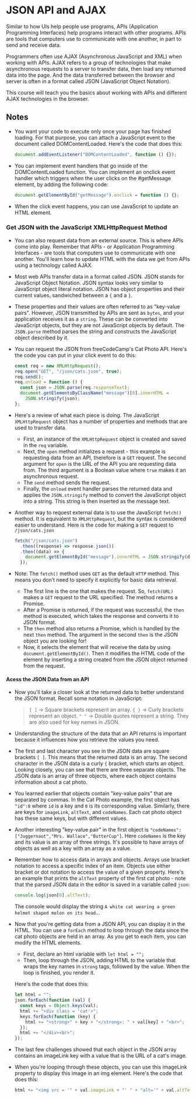 # JSON API and AJAX

Similar to how UIs help people use programs, APIs (Application Programming Interfaces) help programs interact with other programs. APIs are tools that computers use to communicate with one another, in part to send and receive data.

Programmers often use AJAX (Asynchronous JavaScript and XML) when working with APIs. AJAX refers to a group of technologies that make asynchronous requests to a server to transfer data, then load any returned data into the page. And the data transferred between the browser and server is often in a format called JSON (JavaScript Object Notation).

This course will teach you the basics about working with APIs and different AJAX technologies in the browser.

## Notes

- You want your code to execute only once your page has finished loading. For that purpose, you can attach a JavaScript event to the document called DOMContentLoaded. Here's the code that does this:

  ```javascript
  document.addEventListener("DOMContentLoaded", function () {});
  ```

- You can implement event handlers that go inside of the DOMContentLoaded function. You can implement an onclick event handler which triggers when the user clicks on the #getMessage element, by adding the following code:

  ```javascript
  document.getElementById("getMessage").onclick = function () {};
  ```

- When the click event happens, you can use JavaScript to update an HTML element.

### Get JSON with the JavaScript XMLHttpRequest Method

- You can also request data from an external source. This is where APIs come into play. Remember that APIs - or Application Programming Interfaces - are tools that computers use to communicate with one another. You'll learn how to update HTML with the data we get from APIs using a technology called AJAX.
- Most web APIs transfer data in a format called JSON. JSON stands for JavaScript Object Notation. JSON syntax looks very similar to JavaScript object literal notation. JSON has object properties and their current values, sandwiched between a `{` and a `}`.
- These properties and their values are often referred to as "key-value pairs".
  However, JSON transmitted by APIs are sent as `bytes`, and your application receives it as a `string`. These can be converted into JavaScript objects, but they are not JavaScript objects by default. The `JSON.parse` method parses the string and constructs the JavaScript object described by it.
- You can request the JSON from freeCodeCamp's Cat Photo API. Here's the code you can put in your click event to do this:

  ```javascript
  const req = new XMLHttpRequest();
  req.open("GET", "/json/cats.json", true);
  req.send();
  req.onload = function () {
    const json = JSON.parse(req.responseText);
    document.getElementsByClassName("message")[0].innerHTML =
      JSON.stringify(json);
  };
  ```

- Here's a review of what each piece is doing. The JavaScript `XMLHttpRequest` object has a number of properties and methods that are used to transfer data.

  - First, an instance of the `XMLHttpRequest` object is created and saved in the `req` variable.
  - Next, the `open` method initializes a request - this example is requesting data from an API, therefore is a `GET` request. The second argument for `open` is the URL of the API you are requesting data from. The third argument is a Boolean value where `true` makes it an asynchronous request.
  - The `send` method sends the request.
  - Finally, the `onload` event handler parses the returned data and applies the `JSON.stringify` method to convert the JavaScript object into a string. This string is then inserted as the message text.

- Another way to request external data is to use the JavaScript `fetch()` method. It is equivalent to `XMLHttpRequest`, but the syntax is considered easier to understand. Here is the code for making a `GET` request to `/json/cats.json`

  ```javascript
  fetch("/json/cats.json")
    .then((response) => response.json())
    .then((data) => {
      document.getElementById("message").innerHTML = JSON.stringify(data);
    });
  ```

- Note: The `fetch()` method uses `GET` as the default `HTTP` method. This means you don’t need to specify it explicitly for basic data retrieval.
  - The first line is the one that makes the request. So, `fetch(URL)` makes a `GET` request to the URL specified. The method returns a Promise.
  - After a Promise is returned, if the request was successful, the `then` method is executed, which takes the response and converts it to JSON format.
  - The `then` method also returns a Promise, which is handled by the next `then` method. The argument in the second `then` is the JSON object you are looking for!
  - Now, it selects the element that will receive the data by using `document.getElementById()`. Then it modifies the HTML code of the element by inserting a string created from the JSON object returned from the request.

#### Acess the JSON Data from an API

- Now you'll take a closer look at the returned data to better understand the JSON format. Recall some notation in JavaScript:

  > `[ ]` -> Square brackets represent an array.
  > `{ }` -> Curly brackets represent an object.
  > `" "` -> Double quotes represent a string. They are also used for key names in JSON.

- Understanding the structure of the data that an API returns is important because it influences how you retrieve the values you need.

- The first and last character you see in the JSON data are square brackets `[ ]`. This means that the returned data is an array. The second character in the JSON data is a curly `{` bracket, which starts an object. Looking closely, you can see that there are three separate objects. The JSON data is an array of three objects, where each object contains information about a cat photo.
- You learned earlier that objects contain "key-value pairs" that are separated by commas. In the Cat Photo example, the first object has `"id":0` where `id` is a key and `0` is its corresponding value. Similarly, there are keys for `imageLink`, `altText`, and `codeNames`. Each cat photo object has these same keys, but with different values.
- Another interesting "key-value pair" in the first object is `"codeNames":["Juggernaut","Mrs. Wallace","ButterCup"]`. Here `codeNames` is the key and its value is an array of three strings. It's possible to have arrays of objects as well as a key with an array as a value.
- Remember how to access data in arrays and objects. Arrays use bracket notation to access a specific index of an item. Objects use either bracket or dot notation to access the value of a given property. Here's an example that prints the `altText` property of the first cat photo - note that the parsed JSON data in the editor is saved in a variable called `json`:

  ```javascript
  console.log(json[0].altText);
  ```

  The console would display the string `A white cat wearing a green helmet shaped melon on its head.`.

- Now that you're getting data from a JSON API, you can display it in the HTML. You can use a `forEach` method to loop through the data since the cat photo objects are held in an array. As you get to each item, you can modify the HTML elements.

  - First, declare an html variable with `let html = "";`
  - Then, loop through the JSON, adding HTML to the variable that wraps the key names in `strong` tags, followed by the value. When the loop is finished, you render it.

  Here's the code that does this:

  ```javascript
  let html = "";
  json.forEach(function (val) {
    const keys = Object.keys(val);
    html += "<div class = 'cat'>";
    keys.forEach(function (key) {
      html += "<strong>" + key + "</strong>: " + val[key] + "<br>";
    });
    html += "</div><br>";
  });
  ```

- The last few challenges showed that each object in the JSON array contains an imageLink key with a value that is the URL of a cat's image.
- When you're looping through these objects, you can use this imageLink property to display this image in an img element. Here's the code that does this:

  ```javascript
  html += "<img src = '" + val.imageLink + "' " + "alt='" + val.altText + "'>";
  ```

